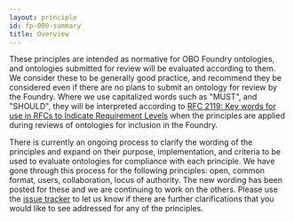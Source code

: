 ```yaml
---
layout: principle
id: fp-000-summary
title: Overview
---
```


These principles are intended as normative for OBO Foundry ontologies, and ontologies submitted for review will be evaluated according to them. We consider these to be generally good practice, and recommend they be considered even if there are no plans to submit an ontology for review by the Foundry. Where we use capitalized words such as "MUST", and "SHOULD", they will be interpreted according to [RFC 2119: Key words for use in RFCs to Indicate Requirement Levels](https://www.ietf.org/rfc/rfc2119.html) when the principles are applied during reviews of ontologies for inclusion in the Foundry. 

There is currently an ongoing process to clarify the wording of the principles and expand on their purpose, implementation, and criteria to be used to evaluate ontologies for compliance with each principle. We have gone through this process for the following principles: open, common format, users, collaboration, locus of authority. The new wording has been posted for these and we are continuing to work on the others. Please use the [issue tracker](https://github.com/OBOFoundry/OBOFoundry.github.io/issues) to let us know if there are further clarifications that you would like to see addressed for any of the principles. 
